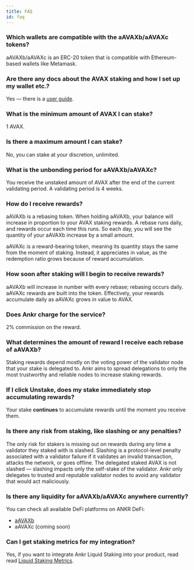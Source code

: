 ```yaml
---
title: FAQ
id: faq
---
```


### Which wallets are compatible with the aAVAXb/aAVAXc tokens?

aAVAXb/aAVAXc is an ERC-20 token that is compatible with Ethereum-based wallets like Metamask.


### Are there any docs about the AVAX staking and how I set up my wallet etc.?

Yes — there is a [user guide](https://www.ankr.com/docs/staking/liquid-staking/avax/stake-avax).


### What is the minimum amount of AVAX I can stake?
 
1 AVAX.


### Is there a maximum amount I can stake?

No, you can stake at your discretion, unlimited.  


### What is the unbonding period for aAVAXb/aAVAXc?

You receive the unstaked amount of AVAX after the end of the current validating period. A validating period is 4 weeks.


### How do I receive rewards? 

aAVAXb is a rebasing token. When holding aAVAXb, your balance will increase in proportion to your AVAX staking rewards. 
A rebase runs daily, and rewards occur each time this runs. 
So each day, you will see the quantity of your aAVAXb increase by a small amount. 

aAVAXc is a reward-bearing token, meaning its quantity stays the same from the moment of staking. 
Instead, it appreciates in value, as the redemption ratio grows because of reward accumulation.

### How soon after staking will I begin to receive rewards?

aAVAXb will increase in number with every rebase; rebasing occurs daily. 
aAVAXc rewards are built into the token. Effectively, your rewards accumulate daily as aAVAXc grows in value to AVAX.


### Does Ankr charge for the service?

2% commission on the reward. 


### What determines the amount of reward I receive each rebase of aAVAXb?

Staking rewards depend mostly on the voting power of the validator node that your stake is delegated to.
Ankr aims to spread delegations to only the most trustworthy and reliable nodes to increase staking rewards.
 

### If I click **Unstake**, does my stake immediately stop accumulating rewards?

Your stake **continues** to accumulate rewards until the moment you receive them.


### Is there any risk from staking, like slashing or any penalties?

The only risk for stakers is missing out on rewards during any time a validator they staked with is slashed. 
Slashing is a protocol-level penalty associated with a validator failure if it validates an invalid transaction, attacks the network, or goes offline. 
The delegated staked AVAX is not slashed — slashing impacts only the self-stake of the validator. 
Ankr only delegates to trusted and reputable validator nodes to avoid any validator that would act maliciously.


### Is there any liquidity for aAVAXb/aAVAXc anywhere currently?

You can check all available DeFi platforms on ANKR DeFi:

* [aAVAXb](https://www.ankr.com/staking/defi/trade/?from=aAVAXb&to=AVAX) 
* aAVAXc (coming soon)

### Can I get staking metrics for my integration?

Yes, if you want to integrate Ankr Liquid Staking into your product, read read [Liquid Staking Metrics](htpps://ankr.com/docs/staking/reference/staking-metrics).
